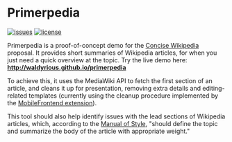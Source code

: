 Primerpedia
===========

[![issues][issues-img]][issues-url]
[![license][license-img]][license-url]

[issues-url]: https://github.com/waldyrious/primerpedia/issues
[issues-img]: http://img.shields.io/github/issues/waldyrious/primerpedia.svg
[license-url]: https://github.com/waldyrious/primerpedia/blob/gh-pages/LICENSE.md
[license-img]: https://img.shields.io/github/license/waldyrious/primerpedia.svg

Primerpedia is a proof-of-concept demo for the
[Concise Wikipedia](http://meta.wikimedia.org/wiki/Concise_Wikipedia) proposal.
It provides short summaries of Wikipedia articles,
for when you just need a quick overview at the topic.
Try the live demo here: **http://waldyrious.github.io/primerpedia**

To achieve this, it uses the MediaWiki API to fetch the first section of an article,
and cleans it up for presentation, removing extra details and editing-related templates
(currently using the cleanup procedure implemented by the
[MobileFrontend extension](https://www.mediawiki.org/wiki/Extension:MobileFrontend#prop.3Dextracts)).

This tool should also help identify issues with the lead sections of Wikipedia articles,
which, according to the [Manual of Style](https://en.wikipedia.org/wiki/MOS:LEAD),
"should define the topic and summarize the body of the article with appropriate weight."
